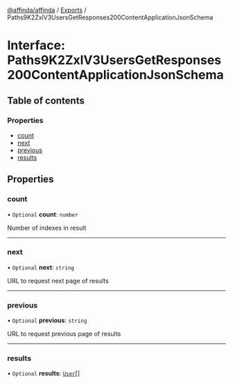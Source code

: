 [@affinda/affinda](../README.md) / [Exports](../modules.md) / Paths9K2ZxlV3UsersGetResponses200ContentApplicationJsonSchema

# Interface: Paths9K2ZxlV3UsersGetResponses200ContentApplicationJsonSchema

## Table of contents

### Properties

- [count](Paths9K2ZxlV3UsersGetResponses200ContentApplicationJsonSchema.md#count)
- [next](Paths9K2ZxlV3UsersGetResponses200ContentApplicationJsonSchema.md#next)
- [previous](Paths9K2ZxlV3UsersGetResponses200ContentApplicationJsonSchema.md#previous)
- [results](Paths9K2ZxlV3UsersGetResponses200ContentApplicationJsonSchema.md#results)

## Properties

### count

• `Optional` **count**: `number`

Number of indexes in result

___

### next

• `Optional` **next**: `string`

URL to request next page of results

___

### previous

• `Optional` **previous**: `string`

URL to request previous page of results

___

### results

• `Optional` **results**: [`User`](User.md)[]
